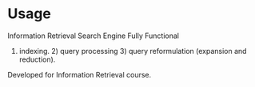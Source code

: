# Usage
Information Retrieval Search Engine
Fully Functional

1) indexing.  2) query processing  3) query reformulation (expansion and reduction). 

Developed for Information Retrieval course.
